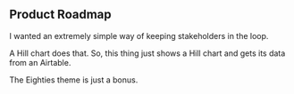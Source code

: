 ## Product Roadmap

I wanted an extremely simple way of keeping stakeholders in the loop.

A Hill chart does that. So, this thing just shows a Hill chart and gets its data from an Airtable.

The Eighties theme is just a bonus.
